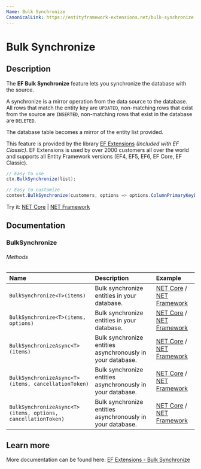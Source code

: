 ```yaml
---
Name: Bulk Synchronize
CanonicalLink: https://entityframework-extensions.net/bulk-synchronize
---
```


# Bulk Synchronize

## Description
The **EF Bulk Synchronize** feature lets you synchronize the database with the source.

A synchronize is a mirror operation from the data source to the database. All rows that match the entity key are `UPDATED`, non-matching rows that exist from the source are `INSERTED`, non-matching rows that exist in the database are `DELETED`.

The database table becomes a mirror of the entity list provided.

This feature is provided by the library [EF Extensions](https://entityframework-extensions.net/bulk-synchronize) _(Included with EF Classic)_. EF Extensions is used by over 2000 customers all over the world and supports all Entity Framework versions (EF4, EF5, EF6, EF Core, EF Classic).

```csharp
// Easy to use
ctx.BulkSynchronize(list);

// Easy to customize
context.BulkSynchronize(customers, options => options.ColumnPrimaryKeyExpression = customer => customer.Code);
```

Try it: [NET Core](https://dotnetfiddle.net/PMxuNO) | [NET Framework](https://dotnetfiddle.net/4KVPJn)

## Documentation

### BulkSynchronize

###### Methods

| Name | Description | Example |
| :--- | :---------- | :------ |
| `BulkSynchronize<T>(items)` | Bulk synchronize entities in your database. | [NET Core](https://dotnetfiddle.net/I1uQOq) / [NET Framework](https://dotnetfiddle.net/edgXau) |
| `BulkSynchronize<T>(items, options)` | Bulk synchronize entities in your database.  | [NET Core](https://dotnetfiddle.net/NMwuRW) / [NET Framework](https://dotnetfiddle.net/ERqbU6) |
| `BulkSynchronizeAsync<T>(items)` | Bulk synchronize entities asynchronously in your database. | [NET Core](https://dotnetfiddle.net/upgLxQ) / [NET Framework](https://dotnetfiddle.net/NgkYF0) |
| `BulkSynchronizeAsync<T>(items, cancellationToken)` | Bulk synchronize entities asynchronously in your database. | [NET Core](https://dotnetfiddle.net/MnaGIn) / [NET Framework](https://dotnetfiddle.net/tTyCiK) |
| `BulkSynchronizeAsync<T>(items, options, cancellationToken)` | Bulk synchronize entities asynchronously in your database. |  [NET Core](https://dotnetfiddle.net/Vg468C) / [NET Framework](https://dotnetfiddle.net/nDbfGU) | 

## Learn more

More documentation can be found here: [EF Extensions - Bulk Synchronize](https://entityframework-extensions.net/bulk-synchronize)
